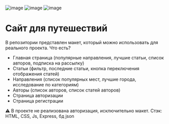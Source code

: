 ![image](https://github.com/user-attachments/assets/aad42acc-6b13-4591-a8dd-b0a96eeb7d1c)
![image](https://github.com/user-attachments/assets/7fb01753-645a-4d10-a916-8ec0f4b29233)
![image](https://github.com/user-attachments/assets/7c0eb44e-4f74-45a6-a8ed-65655d97269c)


# Сайт для путешествий 
В репозитории представлен макет, который можно использовать для реального проекта. Что есть? 

- Главная страница (популярные направления, лучшие статьи, список авторов, подписка на рассылку)
- Статьи (фильтр, последние статьи, кнопка переключения отображения статей) 
- Направления (список популярных мест, лучшие города, исследование по категориям)
- Авторы (список авторов, список статей авторов)
- Страница авторизации
- Страница регистрации

⚠️ В проекте не реализована авторизация, исключительно макет. Стэк: HTML, CSS, Js, Express, бд json 
